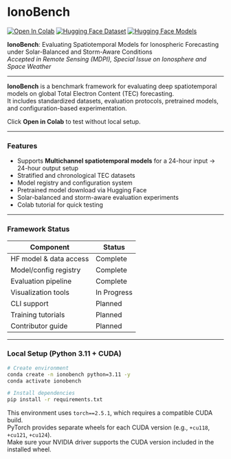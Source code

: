 # IonoBench

[![Open In Colab](https://colab.research.google.com/assets/colab-badge.svg)](https://colab.research.google.com/github/Mert-chan/IonoBench/blob/main/tutorial/colab_version.ipynb?flush_cache=true)
[![Hugging Face Dataset](https://img.shields.io/badge/HF%20Datasets-IonoBench-blue?logo=huggingface)](https://huggingface.co/datasets/Mertjhan/IonoBench)
[![Hugging Face Models](https://img.shields.io/badge/HF%20Models-IonoBench-blue?logo=huggingface)](https://huggingface.co/Mertjhan/IonoBench)

**IonoBench**: Evaluating Spatiotemporal Models for Ionospheric Forecasting under Solar-Balanced and Storm-Aware Conditions  
*Accepted in Remote Sensing (MDPI), Special Issue on Ionosphere and Space Weather*

---

**IonoBench** is a benchmark framework for evaluating deep spatiotemporal models on global Total Electron Content (TEC) forecasting.  
It includes standardized datasets, evaluation protocols, pretrained models, and configuration-based experimentation.
  
Click **Open in Colab** to test without local setup.

---

### Features
- Supports **Multichannel spatiotemporal models** for a 24-hour input → 24-hour output setup
- Stratified and chronological TEC datasets
- Model registry and configuration system
- Pretrained model download via Hugging Face
- Solar-balanced and storm-aware evaluation experiments
- Colab tutorial for quick testing

---

### Framework Status

| Component               | Status      |
|------------------------|-------------|
| HF model & data access | Complete    |
| Model/config registry  | Complete    |
| Evaluation pipeline    | Complete    |
| Visualization tools    | In Progress |
| CLI support            | Planned     |
| Training tutorials     | Planned     |
| Contributor guide      | Planned     |

---

### Local Setup (Python 3.11 + CUDA)

```bash
# Create environment
conda create -n ionobench python=3.11 -y
conda activate ionobench

# Install dependencies
pip install -r requirements.txt

```

This environment uses `torch==2.5.1`, which requires a compatible CUDA build.  
PyTorch provides separate wheels for each CUDA version (e.g., `+cu118`, `+cu121`, `+cu124`).  
Make sure your NVIDIA driver supports the CUDA version included in the installed wheel.  
